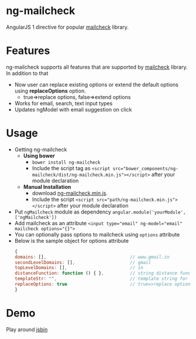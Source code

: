 # ng-mailcheck
AngularJS 1 directive for popular [mailcheck](https://github.com/mailcheck/mailcheck) library.

# Features
ng-mailcheck supports all features that are supported by [mailcheck](https://github.com/mailcheck/mailcheck) library. In addition to that 
* Now user can replace existing options or extend the default options using **replaceOptions** option.  
    * true=>replace options, false=>extend options     
* Works for email, search, text input types
* Updates ngModel with email suggestion on click

# Usage
* Getting ng-mailcheck
    * **Using bower**
        * `bower install ng-mailcheck`
        * Include the script tag as `<script src="bower_components/ng-mailcheck/dist/ng-mailcheck.min.js"></script>` after your module declaration
    * **Manual Installation**
        * download [ng-mailcheck.min.js](https://rawgit.com/gangadharjannu/ng-mailcheck/master/dist/ng-mailcheck.min.js).
        * Include the script `<script src="path/ng-mailcheck.min.js"></script>` after your module declaration
* Put `ngMailcheck` module as dependency `angular.module('yourModule', ['ngMailcheck'])`
* Add mailcheck as an attribute `<input type="email" ng-model="email" mailcheck options="{}">`
* You can optionally pass options to mailcheck using `options` attribute
* Below is the sample object for options attribute
    ```javascript 
    {
    domains: [],                                // www.gmail.in
    secondLevelDomains: [],                     // gmail
    topLevelDomains: [],                        // in
    distanceFunction: function () { },          // string distance function
    templateStr: "",                            // template string for email suggestion
    replaceOptions: true                        // true=>replace options, false=>concat options
    }
    ```
# Demo
Play around [jsbin](http://jsbin.com/mebewud/edit?html,js,output) 
